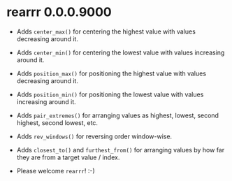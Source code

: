 
# rearrr 0.0.0.9000

* Adds `center_max()` for centering the highest value with values decreasing around it.

* Adds `center_min()` for centering the lowest value with values increasing around it.

* Adds `position_max()` for positioning the highest value with values decreasing around it. 

* Adds `position_min()` for positioning the lowest value with values increasing around it.

* Adds `pair_extremes()` for arranging values as highest, lowest, second highest, second lowest, etc.

* Adds `rev_windows()` for reversing order window-wise.

* Adds `closest_to()` and `furthest_from()` for arranging values by how far they are from a target value / index.

* Please welcome `rearrr`! :-)
